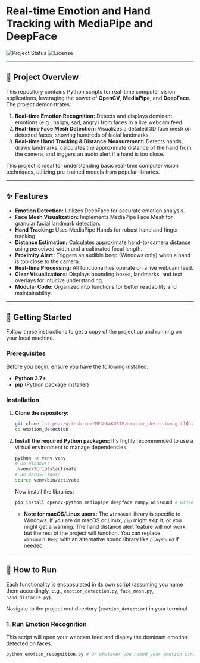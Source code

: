 # Real-time Emotion and Hand Tracking with MediaPipe and DeepFace

![Project Status](https://img.shields.io/badge/Status-In%20Progress-blue)
![License](https://img.shields.io/github/license/MEGHNAKORIM/emotion_detection)

---

## 📸 Project Overview

This repository contains Python scripts for real-time computer vision applications, leveraging the power of **OpenCV**, **MediaPipe**, and **DeepFace**. The project demonstrates:

1.  **Real-time Emotion Recognition:** Detects and displays dominant emotions (e.g., happy, sad, angry) from faces in a live webcam feed.
2.  **Real-time Face Mesh Detection:** Visualizes a detailed 3D face mesh on detected faces, showing hundreds of facial landmarks.
3.  **Real-time Hand Tracking & Distance Measurement:** Detects hands, draws landmarks, calculates the approximate distance of the hand from the camera, and triggers an audio alert if a hand is too close.

This project is ideal for understanding basic real-time computer vision techniques, utilizing pre-trained models from popular libraries.

---

## ✨ Features

* **Emotion Detection:** Utilizes DeepFace for accurate emotion analysis.
* **Face Mesh Visualization:** Implements MediaPipe Face Mesh for granular facial landmark detection.
* **Hand Tracking:** Uses MediaPipe Hands for robust hand and finger tracking.
* **Distance Estimation:** Calculates approximate hand-to-camera distance using perceived width and a calibrated focal length.
* **Proximity Alert:** Triggers an audible beep (Windows only) when a hand is too close to the camera.
* **Real-time Processing:** All functionalities operate on a live webcam feed.
* **Clear Visualizations:** Displays bounding boxes, landmarks, and text overlays for intuitive understanding.
* **Modular Code:** Organized into functions for better readability and maintainability.

---

## 🚀 Getting Started

Follow these instructions to get a copy of the project up and running on your local machine.

### Prerequisites

Before you begin, ensure you have the following installed:

* **Python 3.7+**
* **pip** (Python package installer)

### Installation

1.  **Clone the repository:**
    ```bash
    git clone [https://github.com/MEGHNAKORIM/emotion_detection.git](https://github.com/MEGHNAKORIM/emotion_detection.git)
    cd emotion_detection
    ```

2.  **Install the required Python packages:**
    It's highly recommended to use a virtual environment to manage dependencies.

    ```bash
    python -m venv venv
    # On Windows:
    .\venv\Scripts\activate
    # On macOS/Linux:
    source venv/bin/activate
    ```

    Now install the libraries:
    ```bash
    pip install opencv-python mediapipe deepface numpy winsound # winsound is Windows-specific
    ```
    * **Note for macOS/Linux users:** The `winsound` library is specific to Windows. If you are on macOS or Linux, `pip` might skip it, or you might get a warning. The hand distance alert feature will not work, but the rest of the project will function. You can replace `winsound.Beep` with an alternative sound library like `playsound` if needed.

---

## 🏃 How to Run

Each functionality is encapsulated in its own script (assuming you name them accordingly, e.g., `emotion_detection.py`, `face_mesh.py`, `hand_distance.py`).

Navigate to the project root directory (`emotion_detection`) in your terminal.

### 1. Run Emotion Recognition

This script will open your webcam feed and display the dominant emotion detected on faces.

```bash
python emotion_recognition.py # Or whatever you named your emotion script

